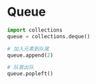 # Queue

```python
import collections
queue = collections.deque()
```

```python
# 加入元素到队尾
queue.append(2)
```

```python
# 队首出队
queue.popleft()
```

```python

```
